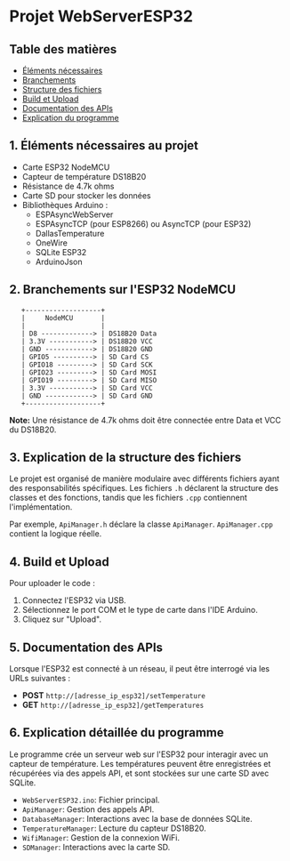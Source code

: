 
# Projet WebServerESP32

## Table des matières

- [Éléments nécessaires](#1-éléments-nécessaires-au-projet)
- [Branchements](#2-branchements-sur-lesp32-nodemcu)
- [Structure des fichiers](#3-explication-de-la-structure-des-fichiers)
- [Build et Upload](#4-build-et-upload)
- [Documentation des APIs](#5-documentation-des-apis)
- [Explication du programme](#6-explication-détaillée-du-programme)

## 1. Éléments nécessaires au projet

- Carte ESP32 NodeMCU
- Capteur de température DS18B20
- Résistance de 4.7k ohms
- Carte SD pour stocker les données
- Bibliothèques Arduino :
  - ESPAsyncWebServer
  - ESPAsyncTCP (pour ESP8266) ou AsyncTCP (pour ESP32)
  - DallasTemperature
  - OneWire
  - SQLite ESP32
  - ArduinoJson

## 2. Branchements sur l'ESP32 NodeMCU

```
   +-------------------+
   |     NodeMCU       |
   |                   |
   | D8 -------------> | DS18B20 Data
   | 3.3V -----------> | DS18B20 VCC
   | GND ------------> | DS18B20 GND
   | GPIO5 ----------> | SD Card CS
   | GPIO18 ---------> | SD Card SCK
   | GPIO23 ---------> | SD Card MOSI
   | GPIO19 ---------> | SD Card MISO
   | 3.3V -----------> | SD Card VCC
   | GND ------------> | SD Card GND
   +-------------------+
```

**Note:** Une résistance de 4.7k ohms doit être connectée entre Data et VCC du DS18B20.

## 3. Explication de la structure des fichiers

Le projet est organisé de manière modulaire avec différents fichiers ayant des responsabilités spécifiques. Les fichiers `.h` déclarent la structure des classes et des fonctions, tandis que les fichiers `.cpp` contiennent l'implémentation.

Par exemple, `ApiManager.h` déclare la classe `ApiManager`. `ApiManager.cpp` contient la logique réelle.

## 4. Build et Upload

Pour uploader le code :
1. Connectez l'ESP32 via USB.
2. Sélectionnez le port COM et le type de carte dans l'IDE Arduino.
3. Cliquez sur "Upload".

## 5. Documentation des APIs

Lorsque l'ESP32 est connecté à un réseau, il peut être interrogé via les URLs suivantes :
- **POST** `http://[adresse_ip_esp32]/setTemperature`
- **GET** `http://[adresse_ip_esp32]/getTemperatures`

## 6. Explication détaillée du programme

Le programme crée un serveur web sur l'ESP32 pour interagir avec un capteur de température. Les températures peuvent être enregistrées et récupérées via des appels API, et sont stockées sur une carte SD avec SQLite.

- `WebServerESP32.ino`: Fichier principal.
- `ApiManager`: Gestion des appels API.
- `DatabaseManager`: Interactions avec la base de données SQLite.
- `TemperatureManager`: Lecture du capteur DS18B20.
- `WifiManager`: Gestion de la connexion WiFi.
- `SDManager`: Interactions avec la carte SD.
